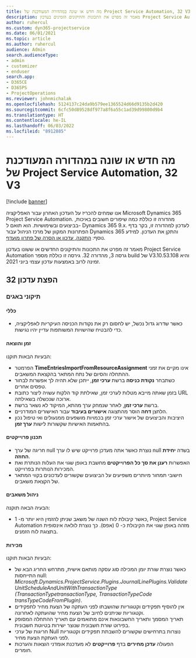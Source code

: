 ```yaml
---
title: מה חדש או שונה במהדורה המעודכנת של Project Service Automation, 32 V3
description: מאמר זה מפרט את התכונות והתיקונים הזמינים בעדכון Project Service Automation מהדורה 32, גרסה 3.
author: ruhercul
ms.custom: dyn365-projectservice
ms.date: 06/01/2021
ms.topic: article
ms.author: ruhercul
audience: Admin
search.audienceType:
- admin
- customizer
- enduser
search.app:
- D365CE
- D365PS
- ProjectOperations
ms.reviewer: johnmichalak
ms.openlocfilehash: 5124137c24da9b579ee1365524d66d9135b2d420
ms.sourcegitcommit: 6cfc50d89528df977a8f6a55c1ad39d99800d9b4
ms.translationtype: HT
ms.contentlocale: he-IL
ms.lasthandoff: 06/03/2022
ms.locfileid: "8912885"
---
```

# <a name="whats-new-or-changed-in-project-service-automation-update-release-32-v3"></a>מה חדש או שונה במהדורה המעודכנת של Project Service Automation, 32 V3

[!include [banner](../includes/psa-now-project-operations.md)]

אנו שמחים להכריז על העדכון האחרון עבור האפליקציה Microsoft Dynamics 365 Project Service Automation. מהדורה זו כוללת כמה שיפורים חשובים באיכות, בביצועים ובשימושיות. הוא תואם ל- Dynamics 365 9.x. לעדכון למהדורה זו, בקר בדף הפתרונות המקוון של מרכז הניהול עבור Dynamics 365 והתקן את העדכון. למידע נוסף: [התקנה, עדכון או הסרה של פתרון מועדף](/power-platform/admin/install-remove-preferred-solution).

מאמר זה מפרט את התכונות והתיקונים החדשים או ששונו בעדכון Project Service Automation גרסה 3, מהדורה 32. גירסה זו כוללת מספר build של V3.10.53.108 והיא זמינה לרוב באמצעות עדכון עצמי ביוני 2021.

## <a name="update-release-32"></a>הפצת עדכון 32

### <a name="bug-fixes"></a>תיקוני באגים

#### <a name="general"></a>כללי

- כאשר שדרוג גדול נכשל, יש לחסום רק את נקודות הכניסה העיקריות לאפליקציה, כדי להבטיח שהישויות המשותפות עדיין יהיו נגישות.

#### <a name="time-and-expense"></a>זמן והוצאה

הבעיות הבאות תוקנו:

- הפרמטר **TimeEntriesImportFromResourceAssignment** אינו מקיים את זמני ההתחלה והסיום של נתח המתאר בהקצאת המשאבים.
- כשתבחר **נקודת כניסה** ברשת **ערכי זמן**, ייתכן שלא תהיה לך אפשרות לבחור טפסים אחרים.
- בזמן שאתה מייבא מטלות לערכי זמן, שאילתת קוד הלקוח עשויה ליצור כתובת URL ארוכה שנכשלה בשאילתה.
- ברשת **ערכי זמן**, לאחר שנמחק ערך מהתא, המיקוד לא נשאר ברשת.
- הלחצן **דחה** הוסר מהתצוגה **אישורים בעיבוד** עבור האישורים המודרניים.
- היציבות והביצועים של אישור ערכי זמן בכמויות מושפעים ממנעולים ואי טיפול נכון בהתאמות האישיות שקשורות לישות **ערך זמן**.

#### <a name="project-planning"></a>תכנון פרוייקטים

- חריגה של ערך null נוצרת כאשר אתה מעדכן פרוייקט שיש לו ערך null בשדה **‏‫יחידת החוזה‬**.
- האפשרות **רענן את סך כל הפרוייקטים** מחשבת באופן שגוי את העלות הנותרת ואת המכירות הנותרות בפרוייקט.
- חישובי תמחור מיותרים משפיעים על הביצועים שקשורים לעדכונים בקווי המתאר של הקצאת משאבים.

#### <a name="resource-management"></a>ניהול משאבים

הבעיה הבאה תוקנה:

- כאשר קיבולת לוח השנה של משאב שניתן להזמין היא יותר מ- 1, Project Service Automation מזהה באופן שגוי את הקיבולת כ- 0 (אפס). כך נוצרת לולאה אינסופית בתצוגת לוח הזמנים.

#### <a name="sales"></a>מכירות

הבעיות הבאות תוקנו:

- כאשר נוצרת שורת יומן המכילה סוג עסקה מותאם אישית, מתרחש החריג הבא של התייחסות null: *Microsoft.Dynamics.ProjectService.Plugins.JournalLinePlugins.ValidateUnitScheduleAndUnitWithTransactionType (TransactionTypetransactionType, TransactionTypeCode transTypeCodeFromPlugin)*.
- אין להוסיף תפקידים וקטגוריות שהושבתו לפני העתקה של הצעת מחיר לתפקידים וקטגוריות שניתנים לחיוב של הצעת מחיר שהועתקה לאחרונה.
- תאריך המסמך ותאריך החשבונאות אינם מתואמים עם תאריך ההתחלה המסופק בפירוט שורת חשבונית שנוצר ישירות בטיוטת חשבונית.
- חריגות של ערכי Null נוצרות בתרחישים שקשורים להשבתת תפקידים וקטגוריות לפני העתקת הצעת מחיר.
- הפעולה **עדכן מחירים** בדף **פרוייקטים** לא מעדכנת אומדני הוצאות והערכות חומרים.
